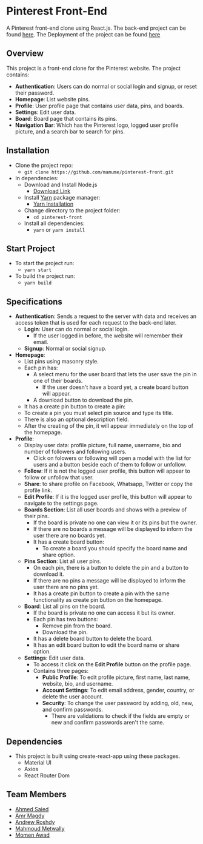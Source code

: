 # Pinterest Front-End
A Pinterest front-end clone using React.js. The back-end project can be found [here](https://github.com/mamume/pinterest-back/). The Deployment of the project can be found [here](http://3.132.156.164/)

## Overview
This project is a front-end clone for the Pinterest website. The project contains:
  - **Authentication**: Users can do normal or social login and signup, or reset their password.
  - **Homepage**: List website pins.
  - **Profile**: User profile page that contains user data, pins, and boards.
  - **Settings**: Edit user data.
  - **Board**: Board page that contains its pins.
  - **Navigation Bar**: Which has the Pinterest logo, logged user profile picture, and a search bar to search for pins.
  
## Installation
  - Clone the project repo: 
    - `git clone https://github.com/mamume/pinterest-front.git`
  - In dependencies:
    - Download and Install Node.js
      - [Download Link](https://nodejs.org/en/download/)
    - Install [Yarn](https://classic.yarnpkg.com/en/) package manager: 
      - [Yarn Installation](https://classic.yarnpkg.com/lang/en/docs/install)
    - Change directory to the project folder:
      - `cd pinterest-front`
    - Install all dependencies:
      - `yarn` or `yarn install`
      
## Start Project
  - To start the project run:
    - `yarn start`
  - To build the project run:
    - `yarn build`
    
## Specifications
  - **Authentication**: Sends a request to the server with data and receives an access token that is used for each request to the back-end later.
    - **Login**: User can do normal or social login.
      - If the user logged in before, the website will remember their email.
    - **Signup**: Normal or social signup.
  - **Homepage**: 
    - List pins using masonry style.
    - Each pin has:
      - A select menu for the user board that lets the user save the pin in one of their boards.
        - If the user doesn't have a board yet, a create board button will appear.
      - A download button to download the pin.
     - It has a create pin button to create a pin:
      - To create a pin you must select pin source and type its title.
      - There is also an optional description field.
      - After the creating of the pin, it will appear immediately on the top of the homepage.
  - **Profile**: 
    - Display user data: profile picture, full name, username, bio and number of followers and following users.
      - Click on folowers or following will open a model with the list for users and a button beside each of them to follow or unfollow.
    - **Follow**: If it is not the logged user profile, this button will appear to follow or unfollow that user.
    - **Share**: to share profile on Facebook, Whatsapp, Twitter or copy the profile link.
    - **Edit Profile**: If it is the logged user profile, this button will appear to navigate to the settings page.
    - **Boards Section**: List all user boards and shows with a preview of their pins.
      - If the board is private no one can view it or its pins but the owner.
      - If there are no boards a message will be displayed to inform the user there are no boards yet.
      - It has a create board button:
        - To create a board you should specify the board name and share option.
    - **Pins Section**: List all user pins.
      - On each pin, there is a button to delete the pin and a button to download it.
      - If there are no pins a message will be displayed to inform the user there are no pins yet.
      - It has a create pin button to create a pin with the same functionality as create pin button on the homepage.
    - **Board**: List all pins on the board.
      - If the board is private no one can access it but its owner.
      - Each pin has two buttons:
        - Remove pin from the board.
        - Download the pin.
      - It has a delete board button to delete the board.
      - It has an edit board button to edit the board name or share option.
    - **Settings**: Edit user data.
      - To access it click on the **Edit Profile** button on the profile page.
      - Contains three pages:
        - **Public Profile**: To edit profile picture, first name, last name, website, bio, and username.
        - **Account Settings**: To edit email address, gender, country, or delete the user account.
        - **Security**: To change the user password by adding, old, new, and confirm passwords.
          - There are validations to check if the fields are empty or new and confirm passwords aren't the same.
          
## Dependencies
  - This project is built using create-react-app using these packages.
    - Material UI
    - Axios
    - React Router Dom

## Team Members
  - [Ahmed Saied](https://github.com/AhmedSaied94)
  - [Amr Magdy](https://github.com/Amr-Magdy95)
  - [Andrew Roshdy](https://github.com/andrew-roshdy13)
  - [Mahmoud Metwally](https://github.com/mamume)
  - [Momen Awad](https://github.com/momen-awad)
